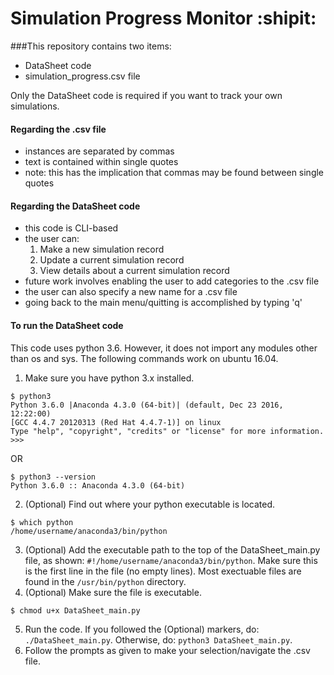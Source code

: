# Simulation Progress Monitor :shipit:

###This repository contains two items:
* DataSheet code
* simulation_progress.csv file  

Only the DataSheet code is required if you want to track your own simulations.

#### Regarding the .csv file
* instances are separated by commas
* text is contained within single quotes 
* note: this has the implication that commas may be found between single quotes

#### Regarding the DataSheet code
* this code is CLI-based 
* the user can:
    1. Make a new simulation record
    2. Update a current simulation record
    3. View details about a current simulation record
* future work involves enabling the user to add categories to the .csv file
* the user can also specify a new name for a .csv file 
* going back to the main menu/quitting is accomplished by typing 'q'

#### To run the DataSheet code
This code uses python 3.6. However, it does not import any modules other than os and sys. The following commands work on ubuntu 16.04.  
1. Make sure you have python 3.x installed.  
```
$ python3
Python 3.6.0 |Anaconda 4.3.0 (64-bit)| (default, Dec 23 2016, 12:22:00) 
[GCC 4.4.7 20120313 (Red Hat 4.4.7-1)] on linux
Type "help", "copyright", "credits" or "license" for more information.
>>> 
```
OR  
```
$ python3 --version
Python 3.6.0 :: Anaconda 4.3.0 (64-bit)
```  
2. (Optional) Find out where your python executable is located.  
```
$ which python
/home/username/anaconda3/bin/python
```  
3. (Optional) Add the executable path to the top of the DataSheet_main.py file, as shown: `#!/home/username/anaconda3/bin/python`. Make sure this is the first line in the file (no empty lines). Most exectuable files are found in the `/usr/bin/python` directory.  
4. (Optional) Make sure the file is executable.  
```
$ chmod u+x DataSheet_main.py
```  
5. Run the code. If you followed the (Optional) markers, do: `./DataSheet_main.py`. Otherwise, do: `python3 DataSheet_main.py`.  
6. Follow the prompts as given to make your selection/navigate the .csv file. 

